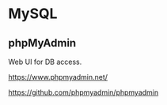# MySQL

## phpMyAdmin

Web UI for DB access.

https://www.phpmyadmin.net/

https://github.com/phpmyadmin/phpmyadmin
